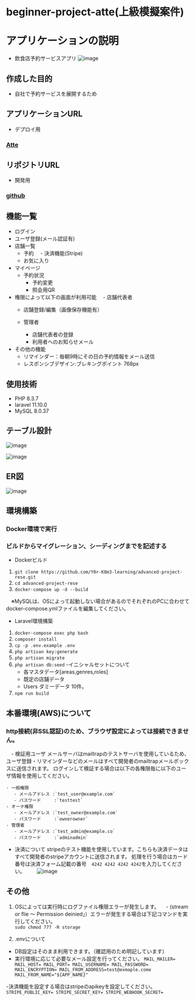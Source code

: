 # beginner-project-atte(上級模擬案件)
# アプリケーションの説明
 - 飲食店予約サービスアプリ
![image](https://github.com/user-attachments/assets/9fec8b38-4109-428e-962c-a96c27afa043)

## 作成した目的
 - 自社で予約サービスを展開するため

 ## アプリケーションURL
 - デプロイ用
### [Atte](http://ec2-57-180-199-228.ap-northeast-1.compute.amazonaws.com/)

 ## リポジトリURL
 - 開発用
 ### [github](https://github.com/Y0r-K8m3-learning/beginner-project-atte.git)

 ## 機能一覧
 - ログイン
 - ユーザ登録(メール認証有)
 - 店舗一覧
   - 予約
     　- 決済機能(Stripe)
   - お気に入り
 - マイページ
   - 予約状況
      - 予約変更
      - 照会用QR
 - 権限によって以下の画面が利用可能
  　- 店舗代表者
      - 店舗登録/編集（画像保存機能有）
         
    - 管理者
      - 店舗代表者の登録
      - 利用者へのお知らせメール
 - その他の機能
   - リマインダー：毎朝9時にその日の予約情報をメール送信
   - レスポンシブデザイン:ブレキングポイント 768px 
## 使用技術
- PHP 8.3.7
- laravel 11.10.0
- MySQL 8.0.37


## テーブル設計
![image](https://github.com/user-attachments/assets/e9b2b50a-e2fe-4569-9643-5314d5b14390)

![image](https://github.com/user-attachments/assets/1c12c735-ce30-4732-89b1-cb9c33dad35f)



## ER図
![image](https://github.com/user-attachments/assets/69447efa-8ba4-4753-9e72-404bf86bf78d)





## 環境構築
### Docker環境で実行
### ビルドからマイグレーション、シーディングまでを記述する
- Dockerビルド 
 1. `git clone https://github.com/Y0r-K8m3-learning/advanced-project-rese.git`
 2. `cd advanced-project-rese`
 3. `docker-compose up -d --build`
 
　※MySQLは、OSによって起動しない場合があるのでそれぞれのPCに合わせて docker-compose.ymlファイルを編集してください。
 
- Laravel環境構築
 1. `docker-compose exec php bash`
 2. `composer install`
 3. `cp -p .env.example .env`
 4. `php artisan key:generate`
 5. `php artisan migrate`
 6. `php artisan db:seed`
     -イニシャルセットについて
      - 各マスタデータ[areas,genres,roles]
      - 既定の店舗データ
      - Users ダミーデータ 10件。
 8. `npm run build`

## 本番環境(AWS)について
  ### http接続(非SSL認証)のため、ブラウザ設定によっては接続できません。
　- 検証用ユーザ
    メールサーバはmailtrapのテストサーバを使用しているため、ユーザ登録・リマインダーなどのメールはすべて開発者のmailtrapメールボックスに送信されます。
    ログインして検証する場合は以下の各権限毎に以下のユーザ情報を使用してください。
    
    - 一般権限
       - メールアドレス :`test_user@example.com`
       - パスワード     :`testtest`
    - オーナ権限
       - メールアドレス :`test_owner@example.com`
       - パスワード     :`ownerowner`
    - 管理者
       - メールアドレス :`test_admin@example.co`
       - パスワード     :`adminadmin`
       
  - 決済について
    stripeのテスト機能を使用しています。こちらも決済データはすべて開発者のstripeアカウントに送信されます。
    処理を行う場合はカード番号は決済フォーム記載の番号　`4242 4242 4242 4242`を入力してください。
　　![image](https://github.com/user-attachments/assets/0ba7cda3-f37f-4b98-8f23-13c4dbe52b8e)

    
## その他
  1. OSによっては実行時にログファイル権限エラーが発生します。
 　- (stream or flie ～ Permission deinied」）エラーが発生する場合は下記コマンドを実行してください。<br>
     `sudo chmod 777 -R storage`

 2. .envについて
 - DB設定はそのまま利用できます。（確認用のため明記しています）
 - 実行環境に応じて必要なメール設定を行ってください。
`
 MAIL_MAILER=
 MAIL_HOST=
 MAIL_PORT=
 MAIL_USERNAME=
 MAIL_PASSWORD=
 MAIL_ENCRYPTION=
 MAIL_FROM_ADDRESS=test@exmaple.come
 MAIL_FROM_NAME="${APP_NAME}"
`

-決済機能を設定する場合はstripeのapikeyを設定してください。
`
STRIPE_PUBLIC_KEY=
STRIPE_SECRET_KEY=
STRIPE_WEBHOOK_SECRET=
`
 

